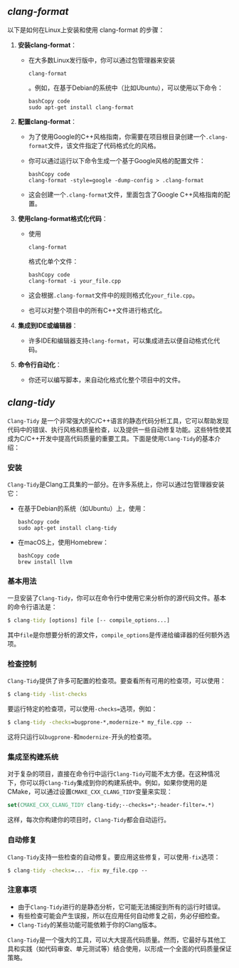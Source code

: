 ## *clang-format*

以下是如何在Linux上安装和使用 clang-format 的步骤：

1. **安装clang-format**：

   * 在大多数Linux发行版中，你可以通过包管理器来安装

     ```
     clang-format
     ```

     。例如，在基于Debian的系统中（比如Ubuntu），可以使用以下命令：

     ```
     bashCopy code
     sudo apt-get install clang-format
     ```

2. **配置clang-format**：

   * 为了使用Google的C++风格指南，你需要在项目根目录创建一个`.clang-format`文件，该文件指定了代码格式化的风格。

   * 你可以通过运行以下命令生成一个基于Google风格的配置文件：

     ```
     bashCopy code
     clang-format -style=google -dump-config > .clang-format
     ```

   * 这会创建一个`.clang-format`文件，里面包含了Google C++风格指南的配置。

3. **使用clang-format格式化代码**：

   * 使用

     ```
     clang-format
     ```

     格式化单个文件：

     ```
     bashCopy code
     clang-format -i your_file.cpp
     ```

   * 这会根据`.clang-format`文件中的规则格式化`your_file.cpp`。

   * 也可以对整个项目中的所有C++文件进行格式化。

4. **集成到IDE或编辑器**：

   * 许多IDE和编辑器支持`clang-format`，可以集成进去以便自动格式化代码。

5. **命令行自动化**：

   * 你还可以编写脚本，来自动化格式化整个项目中的文件。

## *clang-tidy*

`Clang-Tidy` 是一个非常强大的C/C++语言的静态代码分析工具，它可以帮助发现代码中的错误、执行风格和质量检查，以及提供一些自动修复功能。这些特性使其成为C/C++开发中提高代码质量的重要工具。下面是使用`Clang-Tidy`的基本介绍：

### 安装

`Clang-Tidy`是Clang工具集的一部分。在许多系统上，你可以通过包管理器安装它：

* 在基于Debian的系统（如Ubuntu）上，使用：

  ```
  bashCopy code
  sudo apt-get install clang-tidy
  ```

* 在macOS上，使用Homebrew：

  ```
  bashCopy code
  brew install llvm
  ```

### 基本用法

一旦安装了`Clang-Tidy`，你可以在命令行中使用它来分析你的源代码文件。基本的命令行语法是：

```cmd
$ clang-tidy [options] file [-- compile_options...]
```

其中`file`是你想要分析的源文件，`compile_options`是传递给编译器的任何额外选项。

### 检查控制

`Clang-Tidy`提供了许多可配置的检查项。要查看所有可用的检查项，可以使用：

```cmd
$ clang-tidy -list-checks
```

要运行特定的检查项，可以使用`-checks=`选项，例如：

```cmd
$ clang-tidy -checks=bugprone-*,modernize-* my_file.cpp --
```

这将只运行以`bugprone-`和`modernize-`开头的检查项。

### 集成至构建系统

对于复杂的项目，直接在命令行中运行`Clang-Tidy`可能不太方便。在这种情况下，你可以将`Clang-Tidy`集成到你的构建系统中。例如，如果你使用的是CMake，可以通过设置`CMAKE_CXX_CLANG_TIDY`变量来实现：

```cmake
set(CMAKE_CXX_CLANG_TIDY clang-tidy;--checks=*;-header-filter=.*)
```

这样，每次你构建你的项目时，`Clang-Tidy`都会自动运行。

### 自动修复

`Clang-Tidy`支持一些检查的自动修复。要应用这些修复，可以使用`-fix`选项：

```cmd
$ clang-tidy -checks=... -fix my_file.cpp --
```

### 注意事项

* 由于`Clang-Tidy`进行的是静态分析，它可能无法捕捉到所有的运行时错误。
* 有些检查可能会产生误报，所以在应用任何自动修复之前，务必仔细检查。
* `Clang-Tidy`的某些功能可能依赖于你的Clang版本。

`Clang-Tidy`是一个强大的工具，可以大大提高代码质量。然而，它最好与其他工具和实践（如代码审查、单元测试等）结合使用，以形成一个全面的代码质量保证策略。